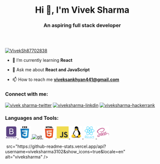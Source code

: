 <h1 align="center">Hi 👋, I'm Vivek Sharma</h1>
<h3 align="center">An aspiring full stack developer</h3>

<br/>
<br/>

<p align="left"> <a href="https://twitter.com/VivekSh87702838" target="blank"><img src="https://img.shields.io/twitter/follow/VivekSh87702838?logo=twitter&style=for-the-badge" alt="VivekSh87702838" /></a> </p>

- 🌱 I’m currently learning **React**

- 💬 Ask me about **React and JavaScript**

- 📫 How to reach me **viveksankhyan441@gmail.com**


<h3 align="left">Connect with me:</h3>
<p align="left">
<a href="https://twitter.com/VivekSh87702838" target="blank"><img align="center" src="https://cdn.jsdelivr.net/npm/simple-icons@3.0.1/icons/twitter.svg" alt="vivek sharma-twitter" height="30" width="40" /></a>
<a href="https://www.linkedin.com/in/vivek-sharma-3342b61b7/" target="blank"><img align="center" src="https://cdn.jsdelivr.net/npm/simple-icons@3.0.1/icons/linkedin.svg" alt="viveksharma-linkdin" height="30" width="40" /></a>
<a href="https://www.hackerrank.com/viveksankhyan441" target="blank"><img align="center" src="https://cdn.jsdelivr.net/npm/simple-icons@3.0.1/icons/hackerrank.svg" alt="viveksharma-hackerrank" height="30" width="40" /></a>
</p>

<h3 align="left">Languages and Tools:</h3>
<p align="left"> 
    <a href="https://getbootstrap.com" target="_blank"> <img src="https://raw.githubusercontent.com/devicons/devicon/master/icons/bootstrap/bootstrap-plain-wordmark.svg" alt="bootstrap" width="40" height="40"/> </a> 
<a href="https://www.w3schools.com/css/" target="_blank"> <img src="https://raw.githubusercontent.com/devicons/devicon/master/icons/css3/css3-original-wordmark.svg" alt="css3" width="40" height="40"/> </a>
    <a href="https://git-scm.com/" target="_blank"> <img src="https://www.vectorlogo.zone/logos/git-scm/git-scm-icon.svg" alt="git" width="40" height="40"/> </a> <a href="https://www.w3.org/html/" target="_blank"> <img src="https://raw.githubusercontent.com/devicons/devicon/master/icons/html5/html5-original-wordmark.svg" alt="html5" width="40" height="40"/> </a> 
    <a href="https://developer.mozilla.org/en-US/docs/Web/JavaScript" target="_blank"> <img src="https://raw.githubusercontent.com/devicons/devicon/master/icons/javascript/javascript-original.svg" alt="javascript" width="40" height="40"/> </a> 
    <a href="https://www.linux.org/" target="_blank"> <img src="https://raw.githubusercontent.com/devicons/devicon/master/icons/linux/linux-original.svg" alt="linux" width="40" height="40"/> </a> <a href="https://reactjs.org/" target="_blank"> <img src="https://raw.githubusercontent.com/devicons/devicon/master/icons/react/react-original-wordmark.svg" alt="react" width="40" height="40"/> </a> 
    <a href="https://sass-lang.com" target="_blank"> <img src="https://raw.githubusercontent.com/devicons/devicon/master/icons/sass/sass-original.svg" alt="sass" width="40" height="40"/> </a>
</p>

<p>&nbsp;<img align="center" a>src="https://github-readme-stats.vercel.app/api?username=viveksharma3102&show_icons=true&locale=en" alt="viveksharma" /></p>

